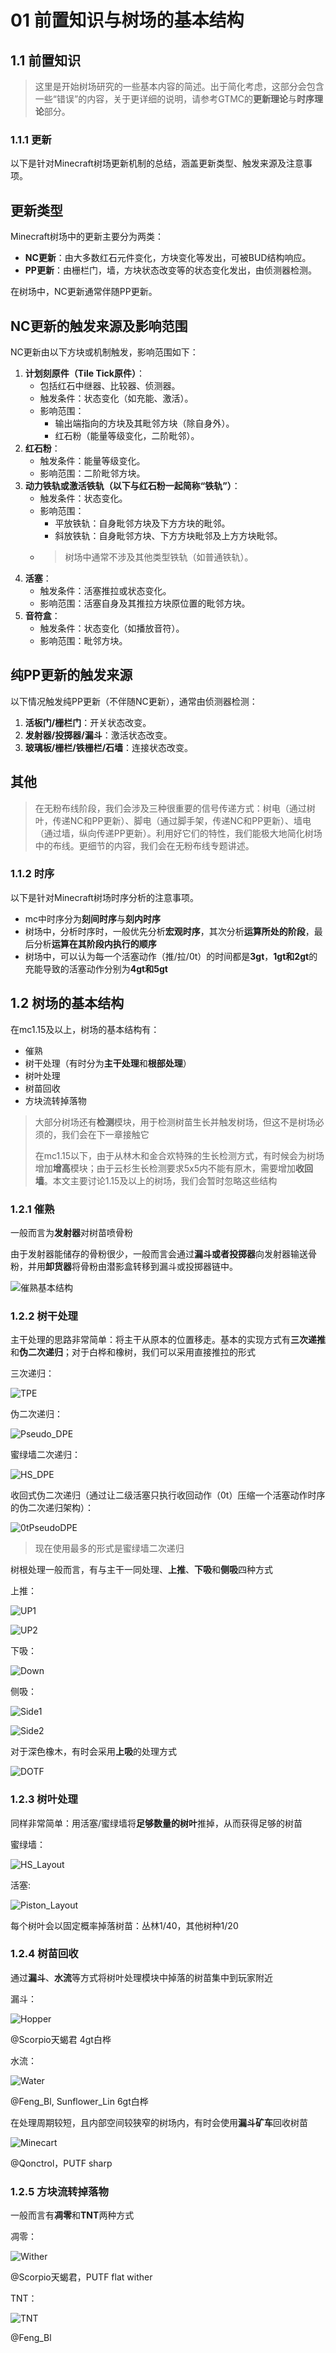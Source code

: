 # 01 前置知识与树场的基本结构

## 1.1 前置知识

>这里是开始树场研究的一些基本内容的简述。出于简化考虑，这部分会包含一些“错误”的内容，关于更详细的说明，请参考GTMC的**更新理论**与**时序理论**部分。

### 1.1.1 更新

以下是针对Minecraft树场更新机制的总结，涵盖更新类型、触发来源及注意事项。

## 更新类型
Minecraft树场中的更新主要分为两类：
- **NC更新**：由大多数红石元件变化，方块变化等发出，可被BUD结构响应。
- **PP更新**：由栅栏门，墙，方块状态改变等的状态变化发出，由侦测器检测。

在树场中，NC更新通常伴随PP更新。

## NC更新的触发来源及影响范围
NC更新由以下方块或机制触发，影响范围如下：
1. **计划刻原件（Tile Tick原件）**：
   - 包括红石中继器、比较器、侦测器。
   - 触发条件：状态变化（如充能、激活）。
   - 影响范围：
     - 输出端指向的方块及其毗邻方块（除自身外）。
     - 红石粉（能量等级变化，二阶毗邻）。
2. **红石粉**：
   - 触发条件：能量等级变化。
   - 影响范围：二阶毗邻方块。
3. **动力铁轨或激活铁轨（以下与红石粉一起简称“铁轨”）**：
   - 触发条件：状态变化。
   - 影响范围：
     - 平放铁轨：自身毗邻方块及下方方块的毗邻。
     - 斜放铁轨：自身毗邻方块、下方方块毗邻及上方方块毗邻。
   - > 树场中通常不涉及其他类型铁轨（如普通铁轨）。
4. **活塞**：
   - 触发条件：活塞推拉或状态变化。
   - 影响范围：活塞自身及其推拉方块原位置的毗邻方块。
5. **音符盒**：
   - 触发条件：状态变化（如播放音符）。
   - 影响范围：毗邻方块。

## 纯PP更新的触发来源
以下情况触发纯PP更新（不伴随NC更新），通常由侦测器检测：
1. **活板门/栅栏门**：开关状态改变。
2. **发射器/投掷器/漏斗**：激活状态改变。
3. **玻璃板/栅栏/铁栅栏/石墙**：连接状态改变。

## 其他
>在无粉布线阶段，我们会涉及三种很重要的信号传递方式：树电（通过树叶，传递NC和PP更新）、脚电（通过脚手架，传递NC和PP更新）、墙电（通过墙，纵向传递PP更新）。利用好它们的特性，我们能极大地简化树场中的布线。更细节的内容，我们会在无粉布线专题讲述。

### 1.1.2 时序

以下是针对Minecraft树场时序分析的注意事项。

- mc中时序分为**刻间时序**与**刻内时序**
- 树场中，分析时序时，一般优先分析**宏观时序**，其次分析**运算所处的阶段**，最后分析**运算在其阶段内执行的顺序**
- 树场中，可以认为每一个活塞动作（推/拉/0t）的时间都是**3gt**，**1gt和2gt**的充能导致的活塞动作分别为**4gt和5gt**

## 1.2 树场的基本结构

<!-- >这部分记得加图 -->

在mc1.15及以上，树场的基本结构有：

- 催熟
- 树干处理（有时分为**主干处理**和**根部处理**）
- 树叶处理
- 树苗回收
- 方块流转掉落物

>大部分树场还有**检测**模块，用于检测树苗生长并触发树场，但这不是树场必须的，我们会在下一章接触它
>
>在mc1.15以下，由于从林木和金合欢特殊的生长检测方式，有时候会为树场增加**增高**模块；由于云杉生长检测要求5x5内不能有原木，需要增加**收回墙**。本文主要讨论1.15及以上的树场，我们会暂时忽略这些结构

### 1.2.1 催熟

一般而言为**发射器**对树苗喷骨粉

由于发射器能储存的骨粉很少，一般而言会通过**漏斗或者投掷器**向发射器输送骨粉，并用**卸货器**将骨粉由潜影盒转移到漏斗或投掷器链中。

![催熟基本结构](./img/TreeFarm_Bonemeal.png)

### 1.2.2 树干处理

主干处理的思路非常简单：将主干从原本的位置移走。基本的实现方式有**三次递推**和**伪二次递归**；对于白桦和橡树，我们可以采用直接推拉的形式

三次递归：

![TPE](./img/TPE.png)

伪二次递归：

![Pseudo_DPE](./img/Pseudo_DPE.png)

蜜绿墙二次递归：

![HS_DPE](./img/HS_DPE.png)

收回式伪二次递归（通过让二级活塞只执行收回动作（0t）压缩一个活塞动作时序的伪二次递归架构）：

![0tPseudoDPE](./img/0tick_pseudo_DPE.png)

>现在使用最多的形式是蜜绿墙二次递归

树根处理一般而言，有与主干一同处理、**上推**、**下吸**和**侧吸**四种方式

上推：

![UP1](./img/RTlayout_up1.png)

![UP2](./img/RTLayout_up2.png)

下吸：

![Down](./img/RTLayout_down.png)

侧吸：

![Side1](./img/RTLayout_side1.png)

![Side2](./img/RTLayout_side2.png)

对于深色橡木，有时会采用**上吸**的处理方式

![DOTF](./img/RTLayout_DOTF.png)

### 1.2.3 树叶处理

同样非常简单：用活塞/蜜绿墙将**足够数量的树叶**推掉，从而获得足够的树苗

蜜绿墙：

![HS_Layout](./img/Leaves_Layout1.png)

活塞:

![Piston_Layout](./img/Leaves_Layout2.png)

每个树叶会以固定概率掉落树苗：丛林1/40，其他树种1/20

### 1.2.4 树苗回收

通过**漏斗**、**水流**等方式将树叶处理模块中掉落的树苗集中到玩家附近

漏斗：

![Hopper](./img/Hopper_Recycle.png)

@Scorpio天蝎君 4gt白桦

水流：

![Water](./img/Water_Recycle.png)

@Feng_Bl, Sunflower_Lin 6gt白桦

在处理周期较短，且内部空间较狭窄的树场内，有时会使用**漏斗矿车**回收树苗

![Minecart](./img/Minecart_recycle.png)

@Qonctrol，PUTF sharp

### 1.2.5 方块流转掉落物

一般而言有**凋零**和**TNT**两种方式

凋零：

![Wither](./img/Wither_Chamber.png)

@Scorpio天蝎君，PUTF flat wither

TNT：

![TNT](./img/TNT_Chamber.png)

@Feng_Bl
